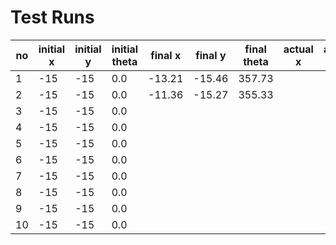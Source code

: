 # Test Runs

| no | initial x | initial y | initial theta | final x | final y | final theta | actual x| actual y | Euclidian err | theta err |
|----|-----------|-----------|---------------|---------|---------|-------------|---------|----------|---------------|-----------|
| 1  |    -15    |    -15    |      0.0      | -13.21  | -15.46  |   357.73    |||||
| 2  |    -15    |    -15    |      0.0      | -11.36  | -15.27  |   355.33    |||||
| 3  |    -15    |    -15    |      0.0      ||||||
| 4  |    -15    |    -15    |      0.0      ||||||
| 5  |    -15    |    -15    |      0.0      ||||||
| 6  |    -15    |    -15    |      0.0      ||||||
| 7  |    -15    |    -15    |      0.0      ||||||
| 8  |    -15    |    -15    |      0.0      ||||||
| 9  |    -15    |    -15    |      0.0      ||||||
| 10 |    -15    |    -15    |      0.0      ||||||

